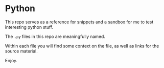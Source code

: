# Python 
This repo serves as a reference for snippets and a sandbox for me to test interesting python stuff.   
  
The `.py` files in this repo are meaningfully named.  

Within each file you will find some context on the file, as well as links for the source material.  

Enjoy.      


